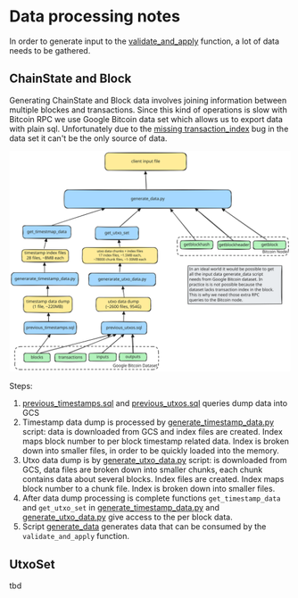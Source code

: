 # Data processing notes
In order to generate input to the [validate_and_apply](../packages/consensus/src/types/chain_state.cairo#L62) function, a lot of data needs to be gathered. 

## ChainState and Block
Generating ChainState and Block data involves joining information between multiple blockes and transactions. Since this kind of operations is slow with Bitcoin RPC we use Google Bitcoin data set which allows us to export data with plain sql. Unfortunately due to the [missing transaction_index](https://github.com/blockchain-etl/bitcoin-etl/issues/47) bug in the data set it can't be the only source of data.

<p align="center" width="100%">
  <img src="./img/data.svg" alt="client"/>
</p>

Steps:
1. [previous_timestamps.sql](../scripts/data/previous_timestamps.sql) and [previous_utxos.sql](../scripts/data/previous_utxos.sql) queries dump data into GCS
2. Timestamp data dump is processed by [generate_timestamp_data.py](../scripts/data/generate_timestamp_data.py) script: data is downloaded from GCS and index files are created. Index maps block number to per block timestamp related data. Index is broken down into smaller files, in order to be quickly loaded into the memory.
3. Utxo data dump is  by [generate_utxo_data.py](../scripts/data/generate_utxo_data.py) script: is downloaded from GCS, data files are broken down into smaller chunks, each chunk contains data about several blocks. Index files are created. Index maps block number to a chunk file. Index is broken down into smaller files.
4. After data dump processing is complete functions `get_timestamp_data` and `get_utxo_set` in [generate_timestamp_data.py](../scripts/data/generate_timestamp_data.py) and [generate_utxo_data.py](../scripts/data/generate_utxo_data.py) give access to the per block data.
5. Script [generate_data](../scripts/data/generate_timestamp_data.py) generates data that can be consumed by the `validate_and_apply` function.

## UtxoSet
tbd